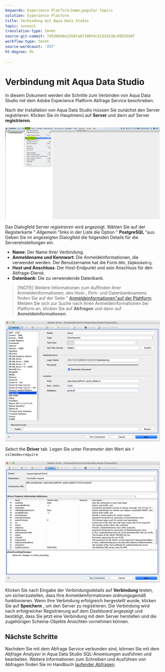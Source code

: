 ```yaml
---
keywords: Experience Platform;home;popular topics
solution: Experience Platform
title: Verbindung mit Aqua Data Studio
topic: connect
translation-type: tm+mt
source-git-commit: 7d5d98d8e32607abf399fdc523d2b3bc99555507
workflow-type: tm+mt
source-wordcount: '257'
ht-degree: 0%

---
```



# Verbindung mit Aqua Data Studio

In diesem Dokument werden die Schritte zum Verbinden von Aqua Data Studio mit dem Adobe Experience Platform Abfrage Service beschrieben.

Nach der Installation von Aqua Data Studio müssen Sie zunächst den Server registrieren. Klicken Sie im Hauptmenü auf **Server** und dann auf Server **registrieren**.

![](../images/clients/aqua-data-studio/register-server.png)

Das Dialogfeld Server *registrieren* wird angezeigt. Wählen Sie auf der Registerkarte &quot; *Allgemein* &quot;links in der Liste die Option &quot; **PostgreSQL** &quot;aus. Geben Sie im angezeigten Dialogfeld die folgenden Details für die Servereinstellungen ein.

- **Name**: Der Name Ihrer Verbindung.
- **Anmeldename und Kennwort**: Die Anmeldeinformationen, die verwendet werden. Der Benutzername hat die Form `ORG_ID@AdobeOrg`.
- **Host und Anschluss**: Der Host-Endpunkt und sein Anschluss für den Abfrage-Dienst.
- **Datenbank:** Die zu verwendende Datenbank.

>[!NOTE] Weitere Informationen zum Auffinden Ihrer Anmeldeinformationen, des Host-, Port- und Datenbanknamens finden Sie auf der Seite &quot; [Anmeldeinformationen&quot;auf der Plattform](https://platform.adobe.com/query/configuration). Melden Sie sich zur Suche nach Ihren Anmeldeinformationen bei Platform an, klicken Sie auf **Abfragen** und dann auf **Anmeldeinformationen**.

![](../images/clients/aqua-data-studio/register-server-general-tab.png)

Select the **Driver** tab. Legen Sie unter *Parameter* den Wert als `?sslmode=require`

![](../images/clients/aqua-data-studio/register-server-driver-tab.png)

Klicken Sie nach Eingabe der Verbindungsdetails auf **Verbindung** testen, um sicherzustellen, dass Ihre Anmeldeinformationen ordnungsgemäß funktionieren. Wenn Ihre Verbindung erfolgreich hergestellt wurde, klicken Sie auf **Speichern** , um den Server zu registrieren. Die Verbindung wird nach erfolgreicher Registrierung auf dem *Dashboard* angezeigt und bestätigt, dass Sie jetzt eine Verbindung mit dem Server herstellen und die zugehörigen Schema-Objekte Ansichten vornehmen können.

## Nächste Schritte

Nachdem Sie mit dem Abfrage Service verbunden sind, können Sie mit dem *Abfrage Analyzer* in Aqua Data Studio SQL-Anweisungen ausführen und bearbeiten. Weitere Informationen zum Schreiben und Ausführen von Abfragen finden Sie im Handbuch [laufender Abfragen](../creating-queries/creating-queries.md).